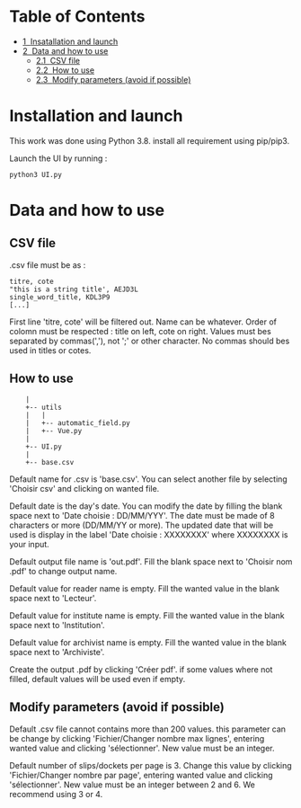 <h1>Table of Contents<span class="tocSkip"></span></h1>
<div class="toc"><ul class="toc-item"><li><span><a href="#Insatallation-and-launch" data-toc-modified-id="Insatallation-and-launch-1"><span class="toc-item-num">1&nbsp;&nbsp;</span>Insatallation and launch</a></span></li><li><span><a href="#Data-and-how-to-use" data-toc-modified-id="Data-and-how-to-use-2"><span class="toc-item-num">2&nbsp;&nbsp;</span>Data and how to use</a></span><ul class="toc-item"><li><span><a href="#CSV-file" data-toc-modified-id="CSV-file-2.1"><span class="toc-item-num">2.1&nbsp;&nbsp;</span>CSV file</a></span></li><li><span><a href="#How-to-use" data-toc-modified-id="How-to-use-2.2"><span class="toc-item-num">2.2&nbsp;&nbsp;</span>How to use</a></span></li><li><span><a href="#Modify-parameters-(avoid-if-possible)" data-toc-modified-id="Modify-parameters-(avoid-if-possible)-2.3"><span class="toc-item-num">2.3&nbsp;&nbsp;</span>Modify parameters (avoid if possible)</a></span></li></ul></li></ul></div>

# Installation and launch

This work was done using Python 3.8.
install all requirement using pip/pip3.

Launch the UI by running : 

    python3 UI.py

# Data and how to use
## CSV file

.csv file must be as :

    titre, cote
    "this is a string title', AEJD3L
    single_word_title, KDL3P9
    [...]
    
First line 'titre, cote' will be filtered out. Name can be whatever. Order of colomn must be respected : title on left, cote on right. Values must bes separated by commas(','), not ';' or other character. No commas should bes used in titles or cotes.

## How to use

        |
        +-- utils
        |   |
        |   +-- automatic_field.py
        |   +-- Vue.py
        |   
        +-- UI.py
        |  
        +-- base.csv
        
Default name for .csv is 'base.csv'. You can select another file by selecting 'Choisir csv' and clicking on wanted file.

Default date is the day's date. You can modify the date by filling the blank space next to 'Date choisie : DD/MM/YYY'. The date must be made of 8 characters or more (DD/MM/YY or more). The updated date that will be used is display in the label 'Date choisie : XXXXXXXX' where XXXXXXXX is your input.

Default output file name is 'out.pdf'. Fill the blank space next to 'Choisir nom .pdf' to change output name. 

Default value for reader name is empty. Fill the wanted value in the blank space next to 'Lecteur'.

Default value for institute name is empty. Fill the wanted value in the blank space next to 'Institution'.

Default value for archivist name is empty. Fill the wanted value in the blank space next to 'Archiviste'.

Create the output .pdf by clicking 'Créer pdf'. if some values where not filled, default values will be used even if empty.


## Modify parameters (avoid if possible)


Default .csv file cannot contains more than 200 values. this parameter can be change by clicking 'Fichier/Changer nombre max lignes', entering wanted value and clicking 'sélectionner'. New value must be an integer.

Default number of slips/dockets per page is 3. Change this value by clicking 'Fichier/Changer nombre par page', entering wanted value and clicking 'sélectionner'. New value must be an integer between 2 and 6. We recommend using 3 or 4.
